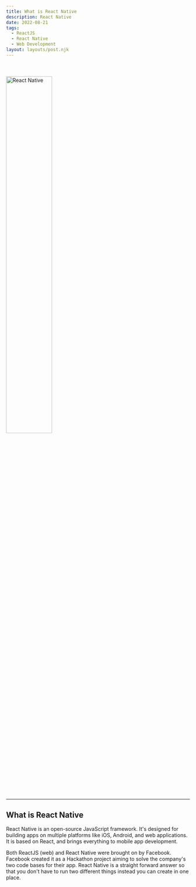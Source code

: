 ```yaml
---
title: What is React Native
description: React Native
date: 2022-08-21
tags:
  - ReactJS
  - React Native
  - Web Development
layout: layouts/post.njk
---
```


<img src="https://crowdbotics.ghost.io/content/images/2020/10/React-Native-Featured-Image.png" alt="React Native" style="display: grid; margin-top: 10%; margin-bottom: 5%; width: 50%">

---

## What is React Native

React Native is an open-source JavaScript framework. It's designed for building apps on multiple platforms like iOS, Android, and web applications. It is based on React, and brings everything to mobile app development.

Both ReactJS (web) and React Native were brought on by Facebook. Facebook created it as a Hackathon project aiming to solve the company's two code bases for their app. React Native is a straight forward answer so that you don't have to run two different things instead you can create in one place.